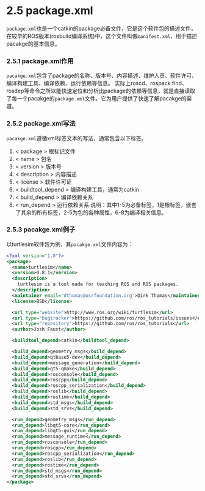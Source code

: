 # 2.5 package.xml
`package.xml`也是一个catkin的package必备文件，它是这个软件包的描述文件，在较早的ROS版本(rosbuild编译系统)中，这个文件叫做`manifest.xml`，用于描述pacakge的基本信息。

### 2.5.1 package.xml作用
`pacakge.xml`包含了package的名称、版本号、内容描述、维护人员、软件许可、编译构建工具、编译依赖、运行依赖等信息。
实际上roscd、rospack find、rosdep等命令之所以能快速定位和分析出package的依赖等信息，就是直接读取了每一个pacakge的`package.xml`文件。它为用户提供了快速了解pacakge的渠道。

### 2.5.2 package.xml写法
`pacakge.xml`遵循xml标签文本的写法，通常包含以下标签。
1. < package >  根标记文件
2. < name >  包名
3. < version >  版本号
4. < description >  内容描述
5. < license >  软件许可证
6. < buildtool_depend >  编译构建工具，通常为catkin
7. < build_depend >  编译依赖关系
8. < run_depend >  运行依赖关系
说明：其中1-5为必备标签，1是根标签，嵌套了其余的所有标签，2-5为包的各种属性，6-8为编译相关信息。
  
### 2.5.3 pacakge.xml例子
以turtlesim软件包为例，其`pacakge.xml`文件内容为：

```xml
<?xml version="1.0"?>
<package>
  <name>turtlesim</name>
  <version>0.8.1</version>
  <description>
    turtlesim is a tool made for teaching ROS and ROS packages.
  </description>
  <maintainer email="dthomas@osrfoundation.org">Dirk Thomas</maintainer>
  <license>BSD</license>

  <url type="website">http://www.ros.org/wiki/turtlesim</url>
  <url type="bugtracker">https://github.com/ros/ros_tutorials/issues</url>
  <url type="repository">https://github.com/ros/ros_tutorials</url>
  <author>Josh Faust</author>

  <buildtool_depend>catkin</buildtool_depend>

  <build_depend>geometry_msgs</build_depend>
  <build_depend>qtbase5-dev</build_depend>
  <build_depend>message_generation</build_depend>
  <build_depend>qt5-qmake</build_depend>
  <build_depend>rosconsole</build_depend>
  <build_depend>roscpp</build_depend>
  <build_depend>roscpp_serialization</build_depend>
  <build_depend>roslib</build_depend>
  <build_depend>rostime</build_depend>
  <build_depend>std_msgs</build_depend>
  <build_depend>std_srvs</build_depend>

  <run_depend>geometry_msgs</run_depend>
  <run_depend>libqt5-core</run_depend>
  <run_depend>libqt5-gui</run_depend>
  <run_depend>message_runtime</run_depend>
  <run_depend>rosconsole</run_depend>
  <run_depend>roscpp</run_depend>
  <run_depend>roscpp_serialization</run_depend>
  <run_depend>roslib</run_depend>
  <run_depend>rostime</run_depend>
  <run_depend>std_msgs</run_depend>
  <run_depend>std_srvs</run_depend>
</package>

```
